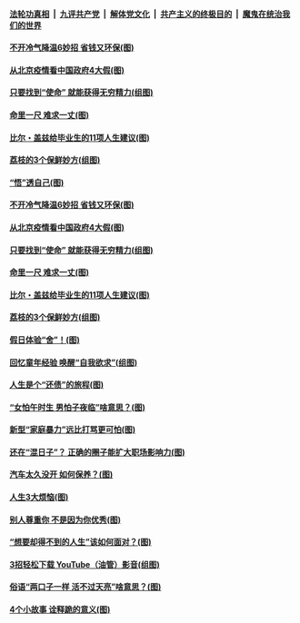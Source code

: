 ####  [法轮功真相](../../../../basic/blob/master/README.md?t=06230802) &nbsp;|&nbsp; [九评共产党](../../../../9ping.md/blob/master/README.md?t=06230802) &nbsp;|&nbsp; [解体党文化](../../../../jtdwh.md/blob/master/README.md?t=06230802)  &nbsp;|&nbsp; [共产主义的终极目的](../../../../gczydzjmd.md/blob/master/README.md?t=06230802) &nbsp;|&nbsp; [魔鬼在统治我们的世界](../../../../mgztzwmdsj.md/blob/master/README.md?t=06230802) 

#### [不开冷气降温6妙招 省钱又环保(图)](../pages/p8/937329.md?t=06230802) 

#### [从北京疫情看中国政府4大假(图)](../pages/p8/937196.md?t=06230802) 

#### [只要找到“使命” 就能获得无穷精力(组图)](../pages/p8/937159.md?t=06230802) 

#### [命里一尺 难求一丈(图)](../pages/p8/936782.md?t=06230802) 

#### [比尔・盖兹给毕业生的11项人生建议(图)](../pages/p8/936231.md?t=06230802) 

#### [荔枝的3个保鲜妙方(组图)](../pages/p8/936950.md?t=06230802) 

#### [“悟”透自己(图)](../pages/p8/936972.md?t=06230802) 

#### [不开冷气降温6妙招 省钱又环保(图)](../pages/p8/937329.md?t=06230802) 

#### [从北京疫情看中国政府4大假(图)](../pages/p8/937196.md?t=06230802) 

#### [只要找到“使命” 就能获得无穷精力(组图)](../pages/p8/937159.md?t=06230802) 

#### [命里一尺 难求一丈(图)](../pages/p8/936782.md?t=06230802) 

#### [比尔・盖兹给毕业生的11项人生建议(图)](../pages/p8/936231.md?t=06230802) 

#### [荔枝的3个保鲜妙方(组图)](../pages/p8/936950.md?t=06230802) 

#### [假日体验“舍”！(图)](../pages/p8/937183.md?t=06230802) 

#### [回忆童年经验 唤醒“自我欲求”(组图)](../pages/p8/937082.md?t=06230802) 

#### [人生是个“还债”的旅程(图)](../pages/p8/936768.md?t=06230802) 

#### [“女怕午时生 男怕子夜临”啥意思？(图)](../pages/p8/937081.md?t=06230802) 

#### [新型“家庭暴力”远比打骂更可怕(图)](../pages/p8/936230.md?t=06230802) 

#### [还在“混日子”？ 正确的圈子能扩大职场影响力(图)](../pages/p8/937049.md?t=06230802) 

#### [汽车太久没开 如何保养？(图)](../pages/p8/937035.md?t=06230802) 

#### [人生3大烦恼(图)](../pages/p8/936959.md?t=06230802) 

#### [别人尊重你 不是因为你优秀(图)](../pages/p8/936253.md?t=06230802) 

#### [“想要却得不到的人生”该如何面对？(图)](../pages/p8/936933.md?t=06230802) 

#### [3招轻松下载 YouTube（油管）影音(组图)](../pages/p8/936922.md?t=06230802) 

#### [俗语“两口子一样 活不过天亮”啥意思？(图)](../pages/p8/936917.md?t=06230802) 

#### [4个小故事 诠释跪的意义(图)](../pages/p8/936353.md?t=06230802) 

